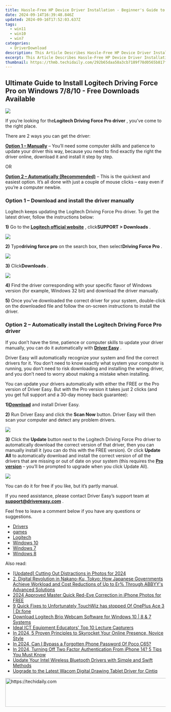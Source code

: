 ```yaml
---
title: Hassle-Free HP Device Driver Installation - Beginner's Guide to Downloading & Setting Up
date: 2024-09-14T16:39:48.846Z
updated: 2024-09-16T17:52:03.637Z
tags:
  - win11
  - win10
  - win7
categories:
  - DriverDownload
description: This Article Describes Hassle-Free HP Device Driver Installation - Beginner's Guide to Downloading & Setting Up
excerpt: This Article Describes Hassle-Free HP Device Driver Installation - Beginner's Guide to Downloading & Setting Up
thumbnail: https://thmb.techidaily.com/292b65daa58a3cb7189f78d0565b817f09110724b35903d3b3e9b8eb64f84eb9.jpg
---
```


## Ultimate Guide to Install Logitech Driving Force Pro on Windows 7/8/10 - Free Downloads Available

![](https://images.drivereasy.com/wp-content/uploads/2019/10/2019-10-22_10-07-35.jpg)

 If you’re looking for the**Logitech Driving Force Pro driver** , you’ve come to the right place.

There are 2 ways you can get the driver:

**[Option 1 – Manually](https://tools.techidaily.com/drivereasy/download/)**  – You’ll need some computer skills and patience to update your driver this way, because you need to find exactly the right the driver online, download it and install it step by step.

OR

**[Option 2 – Automatically (Recommended)](https://www.drivereasy.com/knowledge/logitech-driving-force-pro-drivers-download/#a2)**  – This is the quickest and easiest option. It’s all done with just a couple of mouse clicks – easy even if you’re a computer newbie.

### **Option 1 – Download and install the driver manually**

 Logitech keeps updating the Logitech Driving Force Pro driver. To get the latest driver, follow the instructions below:

**1)** Go to the **[Logitech official website](https://tools.techidaily.com/drivereasy/download/)**  , click**SUPPORT > Downloads** .

![](https://images.drivereasy.com/wp-content/uploads/2020/01/2020-01-18_12-14-26-8.jpg)

**2)** Type**driving force pro** on the search box, then select**Driving Force Pro** .

![](https://images.drivereasy.com/wp-content/uploads/2020/01/2020-01-18_14-42-37.jpg)

**3)** Click**Downloads** .

![](https://images.drivereasy.com/wp-content/uploads/2020/01/2020-01-18_14-44-57.jpg)

**4)** Find the driver corresponding with your specific flavor of Windows version (for example, Windows 32 bit) and download the driver manually.

**5)** Once you’ve downloaded the correct driver for your system, double-click on the downloaded file and follow the on-screen instructions to install the driver.

### Option 2 – Automatically install the Logitech Driving Force Pro driver

 If you don’t have the time, patience or computer skills to update your driver manually, you can do it automatically with **[Driver Easy](https://tools.techidaily.com/drivereasy/download/)**  .

 Driver Easy will automatically recognize your system and find the correct drivers for it. You don’t need to know exactly what system your computer is running, you don’t need to risk downloading and installing the wrong driver, and you don’t need to worry about making a mistake when installing.

 You can update your drivers automatically with either the FREE or the Pro version of Driver Easy. But with the Pro version it takes just 2 clicks (and you get full support and a 30-day money back guarantee):

 **1)[Download](https://tools.techidaily.com/drivereasy/download/)**  and install Driver Easy.

**2)** Run Driver Easy and click the **Scan Now** button. Driver Easy will then scan your computer and detect any problem drivers.

![](https://images.drivereasy.com/wp-content/uploads/2019/10/2019-10-17_12-11-59-11.jpg)

**3)** Click the **Update**  button next to the Logitech Driving Force Pro driver to automatically download the correct version of that driver, then you can manually install it (you can do this with the FREE version). Or click **Update All** to automatically download and install the correct version of _all_  the drivers that are missing or out of date on your system (this requires the **[Pro version](https://tools.techidaily.com/drivereasy/download/)**  – you’ll be prompted to upgrade when you click Update All).

![](https://images.drivereasy.com/wp-content/uploads/2019/10/2019-10-21.jpg)

 You can do it for free if you like, but it’s partly manual.

 If you need assistance, please contact Driver Easy’s support team at [**support@drivereasy.com**](https://tools.techidaily.com/drivereasy/download/) .

 Feel free to leave a comment below if you have any questions or suggestions.

* [Drivers](https://tools.techidaily.com/drivereasy/download/)
* [games](https://tools.techidaily.com/drivereasy/download/)
* [Logitech](https://tools.techidaily.com/drivereasy/download/)
* [Windows 10](https://tools.techidaily.com/drivereasy/download/)
* [Windows 7](https://tools.techidaily.com/drivereasy/download/)
* [Windows 8](https://tools.techidaily.com/drivereasy/download/)

<ins class="adsbygoogle"
     style="display:block"
     data-ad-format="autorelaxed"
     data-ad-client="ca-pub-7571918770474297"
     data-ad-slot="1223367746"></ins>

<ins class="adsbygoogle"
     style="display:block"
     data-ad-client="ca-pub-7571918770474297"
     data-ad-slot="8358498916"
     data-ad-format="auto"
     data-full-width-responsive="true"></ins>

<span class="atpl-alsoreadstyle">Also read:</span>
<div><ul>
<li><a href="https://fox-glue.techidaily.com/updated-cutting-out-distractions-in-photos-for-2024/"><u>[Updated] Cutting Out Distractions in Photos for 2024</u></a></li>
<li><a href="https://some-techniques.techidaily.com/2-digital-revolution-in-nakano-ku-tokyo-how-japanese-governments-achieve-workload-and-cost-reductions-of-up-to-er-through-abbyys-advanced-solutions/"><u>2. Digital Revolution in Nakano-Ku, Tokyo: How Japanese Governments Achieve Workload and Cost Reductions of Up to Er% Through ABBYY's Advanced Solutions</u></a></li>
<li><a href="https://extra-skills.techidaily.com/2024-approved-master-quick-red-eye-correction-in-iphone-photos-for-free/"><u>2024 Approved Master Quick Red-Eye Correction in iPhone Photos for FREE</u></a></li>
<li><a href="https://howto.techidaily.com/9-quick-fixes-to-unfortunately-touchwiz-has-stopped-of-oneplus-ace-3-drfone-by-drfone-fix-android-problems-fix-android-problems/"><u>9 Quick Fixes to Unfortunately TouchWiz has stopped Of OnePlus Ace 3 | Dr.fone</u></a></li>
<li><a href="https://driver-download.techidaily.com/download-logitech-brio-webcam-software-for-windows-10-8-and-7-systems/"><u>Download Logitech Brio Webcam Software for Windows 10 | 8 & 7 Systems</u></a></li>
<li><a href="https://desktop-recording.techidaily.com/ideal-ict-equipment-educators-top-10-lecture-capturers/"><u>Ideal ICT Equipment Educators' Top 10 Lecture Capturers</u></a></li>
<li><a href="https://extra-hints.techidaily.com/in-2024-5-proven-principles-to-skyrocket-your-online-presence-novice-style/"><u>In 2024, 5 Proven Principles to Skyrocket Your Online Presence, Novice Style</u></a></li>
<li><a href="https://easy-unlock-android.techidaily.com/in-2024-can-i-bypass-a-forgotten-phone-password-of-poco-c65-by-drfone-android/"><u>In 2024, Can I Bypass a Forgotten Phone Password Of Poco C65?</u></a></li>
<li><a href="https://apple-account.techidaily.com/in-2024-turning-off-two-factor-authentication-from-iphone-14-5-tips-you-must-know-by-drfone-ios/"><u>In 2024, Turning Off Two Factor Authentication From iPhone 14? 5 Tips You Must Know</u></a></li>
<li><a href="https://driver-download.techidaily.com/update-your-intel-wireless-bluetooth-drivers-with-simple-and-swift-methods/"><u>Update Your Intel Wireless Bluetooth Drivers with Simple and Swift Methods</u></a></li>
<li><a href="https://driver-download.techidaily.com/upgrade-to-the-latest-wacom-digital-drawing-tablet-driver-for-cintiq/"><u>Upgrade to the Latest Wacom Digital Drawing Tablet Driver for Cintiq</u></a></li>
</ul></div>

<!-- affiliate ads begin -->
<a href="https://aligracehair.sjv.io/c/5597632/2135375/19272" target="_top" id="2135375">
  <img src="//a.impactradius-go.com/display-ad/19272-2135375" border="0" alt="https://techidaily.com" width="728" height="90"/>
</a>
<img height="0" width="0" src="https://aligracehair.sjv.io/i/5597632/2135375/19272" style="position:absolute;visibility:hidden;" border="0" />
<!-- affiliate ads end -->


